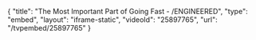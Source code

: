 {
    "title": "The Most Important Part of Going Fast   - \/ENGINEERED",
    "type": "embed",
    "layout": "iframe-static",
    "videoId": "25897765",
    "url": "\/tvpembed\/25897765"
}